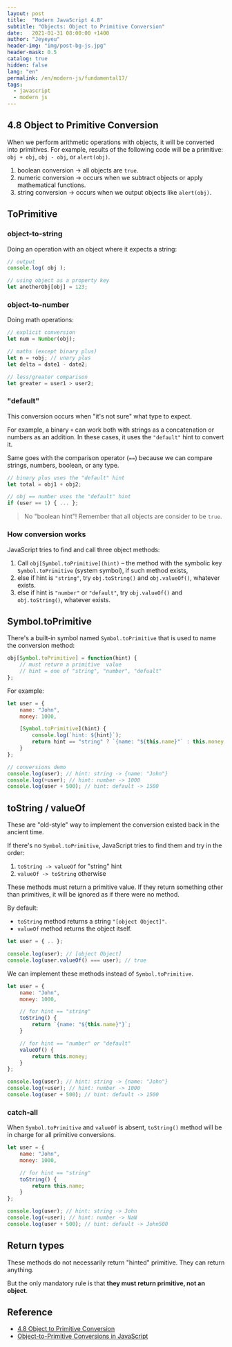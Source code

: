 ```yaml
---
layout: post
title:  "Modern JavaScript 4.8"
subtitle: "Objects: Object to Primitive Conversion"
date:   2021-01-31 08:00:00 +1400
author: "Jeyeyeu"
header-img: "img/post-bg-js.jpg"
header-mask: 0.5
catalog: true
hidden: false
lang: "en"
permalink: /en/modern-js/fundamental17/
tags:
  - javascript
  - modern js
---
```


## 4.8 Object to Primitive Conversion
When we perform arithmetic operations with objects, it will be converted into primitives. For example, results of the following code will be a primitive: `obj + obj`, `obj - obj`, or `alert(obj)`.

1. boolean conversion -> all objects are `true`.
2. numeric conversion -> occurs when we subtract objects or apply mathematical functions.
3. string conversion -> occurs when we output objects like `alert(obj)`.

## ToPrimitive

### object-to-string
Doing an operation with an object where it expects a string:
```js
// output 
console.log( obj );

// using object as a property key
let anotherObj[obj] = 123;
```

### object-to-number
Doing math operations:
```js
// explicit conversion
let num = Number(obj); 

// maths (except binary plus) 
let n = +obj; // unary plus 
let delta = date1 - date2; 

// less/greater comparison 
let greater = user1 > user2;
```

### "default"
This conversion occurs when "it's not sure" what type to expect.

For example, a binary `+` can work both with strings as a concatenation or numbers as an addition. In these cases, it uses the `"default"` hint to convert it.

Same goes with the comparison operator (`==`) because we can compare strings, numbers, boolean, or any type. 
```js
// binary plus uses the "default" hint 
let total = obj1 + obj2; 

// obj == number uses the "default" hint 
if (user == 1) { ... };
```

> No "boolean hint"! Remember that all objects are consider to be `true`.

### How conversion works
JavaScript tries to find and call three object methods:
1. Call `obj[Symbol.toPrimitive](hint)` – the method with the symbolic key `Symbol.toPrimitive` (system symbol), if such method exists,
2. else if hint is `"string"`, try `obj.toString()` and `obj.valueOf()`, whatever exists.
3. else if hint is `"number"` or `"default"`, try `obj.valueOf()` and `obj.toString()`, whatever exists.

## Symbol.toPrimitive
There's a built-in  symbol named `Symbol.toPrimitive` that is used to name the conversion method:
```js
obj[Symbol.toPrimitive] = function(hint) {
    // must return a primitive  value
    // hint = one of "string", "number", "defualt"
};
```

For example:
```js
let user = {
    name: "John",
    money: 1000,

    [Symbol.toPrimitive](hint) {
        console.log(`hint: ${hint}`);
        return hint == "string" ? `{name: "${this.name}"` : this.money;
    }
};

// conversions demo
console.log(user); // hint: string -> {name: "John"}
console.log(+user); // hint: number -> 1000
console.log(user + 500); // hint: default -> 1500
```

## toString / valueOf
These are "old-style" way to implement the conversion existed back in the ancient time.

If  there's no `Symbol.toPrimitive`, JavaScript tries to find them and try in the order:
1. `toString -> valueOf` for "string" hint
2. `valueOf -> toString` otherwise

These methods must return a primitive value. If they return something other than primitives, it will be ignored as if there were no method.

By default:
- `toString` method returns a string `"[object Object]"`.
- `valueOf` method returns the object itself.

```js
let user = { .. };

console.log(user); // [object Object]
console.log(user.valueOf() === user); // true
```

We  can implement these methods instead of `Symbol.toPrimitive`.

```js
let user = {
    name: "John",
    money: 1000,

    // for hint == "string"
    toString() {
        return `{name: "${this.name}"}`;
    }

    // for hint == "number" or "default"
    valueOf() {
        return this.money;
    }
};

console.log(user); // hint: string -> {name: "John"}
console.log(+user); // hint: number -> 1000
console.log(user + 500); // hint: default -> 1500
```

### catch-all
When `Symbol.toPrimitive` and `valueOf` is absent, `toString()` method will be in charge for all primitive conversions.

```js
let user = {
    name: "John",
    money: 1000,

    // for hint == "string"
    toString() {
        return this.name;
    }
};

console.log(user); // hint: string -> John
console.log(+user); // hint: number -> NaN
console.log(user + 500); // hint: default -> John500
```

## Return types
These methods do not necessarily return "hinted" primitive. They can return anything.

But the only mandatory rule is that **they must return primitive, not an object**.

## Reference
- [4.8 Object to Primitive Conversion](https://javascript.info/object-toprimitive)
- [Object-to-Primitive Conversions in JavaScript](http://www.adequatelygood.com/Object-to-Primitive-Conversions-in-JavaScript.html)